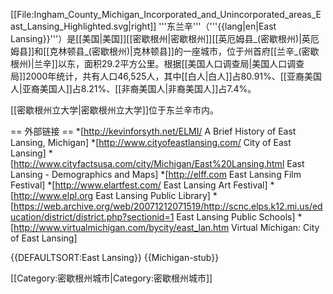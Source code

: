 [[File:Ingham_County_Michigan_Incorporated_and_Unincorporated_areas_East_Lansing_Highlighted.svg|right]]
'''东兰辛'''（'''{{lang|en|East Lansing}}'''）是[[美国|美国]][[密歇根州|密歇根州]][[英厄姆县_(密歇根州)|英厄姆县]]和[[克林顿县_(密歇根州)|克林顿县]]的一座城市，位于州首府[[兰辛_(密歇根州)|兰辛]]以东，面积29.2平方公里。根据[[美国人口调查局|美国人口调查局]]2000年统计，共有人口46,525人，其中[[白人|白人]]占80.91%、[[亚裔美国人|亚裔美国人]]占8.21%、[[非裔美国人|非裔美国人]]占7.4%。

[[密歇根州立大学|密歇根州立大学]]位于东兰辛市内。

== 外部链接 ==
*[http://kevinforsyth.net/ELMI/ A Brief History of East Lansing, Michigan]
*[http://www.cityofeastlansing.com/ City of East Lansing]
*[http://www.cityfactsusa.com/city/Michigan/East%20Lansing.html East Lansing - Demographics and Maps]
*[http://elff.com East Lansing Film Festival]
*[http://www.elartfest.com/ East Lansing Art Festival]
*[http://www.elpl.org East Lansing Public Library]
*[https://web.archive.org/web/20071212071519/http://scnc.elps.k12.mi.us/education/district/district.php?sectionid=1 East Lansing Public Schools]
*[http://www.virtualmichigan.com/bycity/east_lan.htm Virtual Michigan: City of East Lansing]

{{DEFAULTSORT:East Lansing}}
{{Michigan-stub}}

[[Category:密歇根州城市|Category:密歇根州城市]]